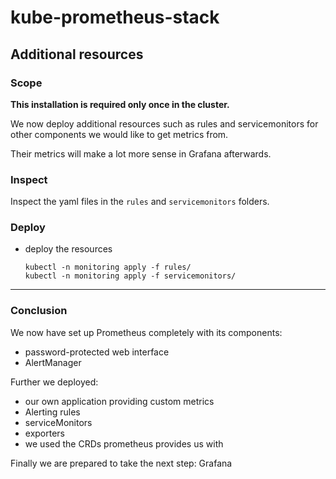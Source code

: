 # kube-prometheus-stack

## Additional resources

### Scope

**This installation is required only once in the cluster.**

We now deploy additional resources such as rules and servicemonitors
for other components we would like to get metrics from.

Their metrics will make a lot more sense in Grafana afterwards.

### Inspect

Inspect the yaml files in the `rules` and `servicemonitors` folders.

### Deploy

* deploy the resources

  ```shell
  kubectl -n monitoring apply -f rules/
  kubectl -n monitoring apply -f servicemonitors/
  ```

---

### Conclusion

We now have set up Prometheus completely with its components:
- password-protected web interface
- AlertManager

Further we deployed:
- our own application providing custom metrics
- Alerting rules
- serviceMonitors
- exporters
- we used the CRDs prometheus provides us with

Finally we are prepared to take the next step: Grafana
